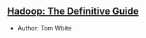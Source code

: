 ## [Hadoop: The Definitive Guide](http://www.amazon.com/Hadoop-Definitive-Guide-Tom-White/dp/1449311520)

- Author: Tom Wbite
